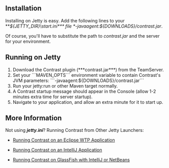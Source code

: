 <!--
title: "Jetty"
description: "Agent installation and running using the Jetty container"
tags: "java agent installation run Jetty"
-->


## Installation
Installing on Jetty is easy. Add the following lines to your ***${JETTY_DIR}\start.ini*** file *-javaagent:${DOWNLOADS}/contrast.jar*.

Of course, you'll have to substitute the path to *contrast.jar* and the server for your environment.

## Running on Jetty

<ol>
<li> Download the Contrast plugin (***contrast.jar***) from the TeamServer. </li>

<li> Set your ```MAVEN_OPTS``` environment variable to contain Contrast's JVM parameters: ```-javaagent:${DOWNLOADS}/contrast.jar``` </li>

<li> Run your jetty:run or other Maven target normally. </li>
<li> A Contrast startup message should appear in the Console (allow 1-2 minutes extra time for server startup). </li>
<li> Navigate to your application, and allow an extra minute for it to start up. </li>
</ol>

## More Information

Not using ***jetty.ini***? Running Contrast from Other Jetty Launchers:

- [Running Contrast on an Eclipse WTP Application](installation-javaserver.html#eclipse)

- [Running Contrast on an IntelliJ Application](installation-javaserver.html#intellij)

- [Running Contrast on GlassFish with IntelliJ or NetBeans](installation-javaserver.html#glass)


